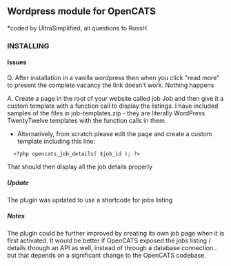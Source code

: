 ## Wordpress module for OpenCATS

*coded by UltraSimplified, all questions to RussH

### INSTALLING

#### Issues
Q. After installation in a vanilla wordpress then when you click "read more" to present the complete vacancy the link 
doesn't work. Nothing happens 

A. Create a page in the root of your website called job Job and then give it a custom template with a function call to display the listings. 
I have included samples of the files in job-templates.zip - they are literally WordPress TwentyTwelve templates with the function calls in them.

* Alternatively, from scratch please edit the page and create a custom template including this line:
```
  <?php opencats_job_details( $job_id ); ?>
```
That should then display all the job details properly


##### Update
The plugin was updated to use a shortcode for jobs listing
  
##### Notes
The plugin could be further improved by creating its own job page when it is first activated. It would be better if OpenCATS exposed the jobs listing / details through an API as well, instead of through a database connection.. but that depends on a significant change to the OpenCATS codebase.
